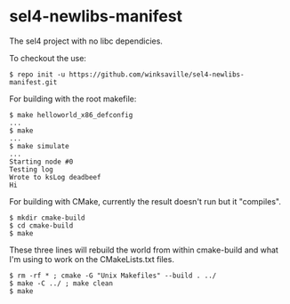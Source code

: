 sel4-newlibs-manifest
=================
The sel4 project with no libc dependicies.

To checkout the use:
```
$ repo init -u https://github.com/winksaville/sel4-newlibs-manifest.git
```
For building with the root makefile:
```
$ make helloworld_x86_defconfig
...
$ make
...
$ make simulate
...
Starting node #0
Testing log
Wrote to ksLog deadbeef
Hi
```
For building with CMake, currently the result doesn't run but it "compiles".
```
$ mkdir cmake-build
$ cd cmake-build
$ make
```
These three lines will rebuild the world from within cmake-build and what I'm using to work on the CMakeLists.txt files.
```
$ rm -rf * ; cmake -G "Unix Makefiles" --build . ../
$ make -C ../ ; make clean
$ make
```

